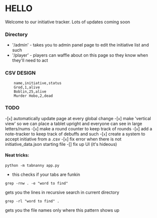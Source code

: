 # HELLO
Welcome to our initiative tracker. Lots of updates coming soon

### Directory
- '/admin' - takes you to admin panel page to edit the initiative list and such
- '/player' - players can waffle about on this page so they know when they'll need to act

### CSV DESIGN
```
    name,initiative,status
    Grod,1,alive
    Boblin,25,alive
    Murder Hobo,2,dead
```

### TODO
-[`x`] automatically update page at every global change
-[`x`] make 'vertical view' so we can place a tablet upright and everyone can see in large letters/nums
-[`x`] make a round counter to keep track of rounds
-[`x`] add a note-tracker to keep track of debuffs and such
-[`x`] create a system to accept initiative from a .csv
-[`x`] fix error when there is not initiative\_data.json starting file
-[] fix up UI (it's hideous)


#### Neat tricks:
```
python -m tabnanny app.py
```
- this checks if your tabs are funkin

```
grep -rnw . -e "word to find"
```
gets you the lines in recursive search in current directory

```
grep -rl "word to find" .
```
gets you the file names only where this pattern shows up
